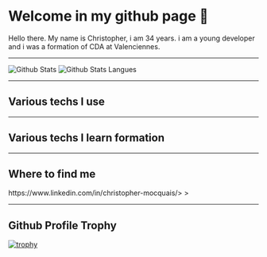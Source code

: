 # Welcome in my github page 👋

<p>
Hello there.
My name is Christopher, i am 34 years.
i am a young developer and i was a formation of CDA at Valenciennes.
</p>

---

<div>
<img height="170" src="https://github-readme-stats.vercel.app/api?username=mocquaischristopher&scount_private=true&include_all_commits=true" alt="Github Stats" />
<img src="https://github-readme-stats.vercel.app/api/top-langs/?username=mocquaischristopher&layout=compact" alt="Github Stats Langues" />
</div>

---

## Various techs I use
<p>

</p>

---

## Various techs I learn formation
<p>

</p>

---

## Where to find me
<p>
    <a<img src="./img/linkedin.png" alt="linkedin">https://www.linkedin.com/in/christopher-mocquais/>
    <a<img src="./img/twitter.png" alt="twitter">>
    <a>
</p>

---

## Github Profile Trophy

[![trophy](https://github-profile-trophy.vercel.app/?username=mocquaischristopher&rheme=onedark)](https://github.com/mocquaischristopher)